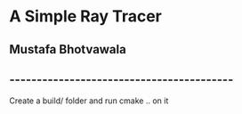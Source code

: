 # A Simple Ray Tracer
## Mustafa Bhotvawala

## ----------------------------------------- ##
Create a build/ folder and run cmake .. on it 